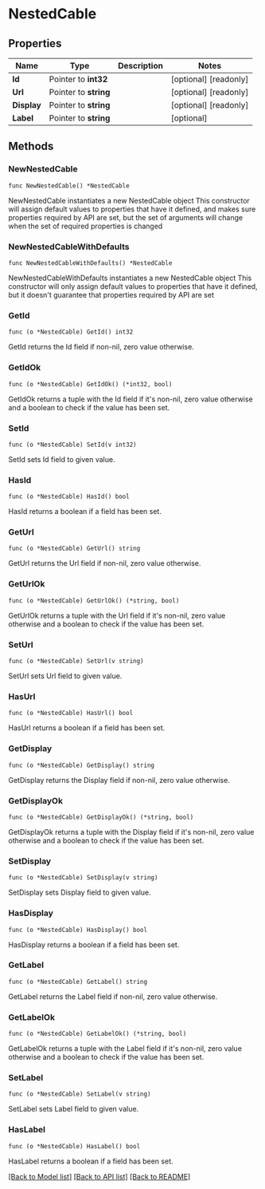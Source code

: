 # NestedCable

## Properties

Name | Type | Description | Notes
------------ | ------------- | ------------- | -------------
**Id** | Pointer to **int32** |  | [optional] [readonly] 
**Url** | Pointer to **string** |  | [optional] [readonly] 
**Display** | Pointer to **string** |  | [optional] [readonly] 
**Label** | Pointer to **string** |  | [optional] 

## Methods

### NewNestedCable

`func NewNestedCable() *NestedCable`

NewNestedCable instantiates a new NestedCable object
This constructor will assign default values to properties that have it defined,
and makes sure properties required by API are set, but the set of arguments
will change when the set of required properties is changed

### NewNestedCableWithDefaults

`func NewNestedCableWithDefaults() *NestedCable`

NewNestedCableWithDefaults instantiates a new NestedCable object
This constructor will only assign default values to properties that have it defined,
but it doesn't guarantee that properties required by API are set

### GetId

`func (o *NestedCable) GetId() int32`

GetId returns the Id field if non-nil, zero value otherwise.

### GetIdOk

`func (o *NestedCable) GetIdOk() (*int32, bool)`

GetIdOk returns a tuple with the Id field if it's non-nil, zero value otherwise
and a boolean to check if the value has been set.

### SetId

`func (o *NestedCable) SetId(v int32)`

SetId sets Id field to given value.

### HasId

`func (o *NestedCable) HasId() bool`

HasId returns a boolean if a field has been set.

### GetUrl

`func (o *NestedCable) GetUrl() string`

GetUrl returns the Url field if non-nil, zero value otherwise.

### GetUrlOk

`func (o *NestedCable) GetUrlOk() (*string, bool)`

GetUrlOk returns a tuple with the Url field if it's non-nil, zero value otherwise
and a boolean to check if the value has been set.

### SetUrl

`func (o *NestedCable) SetUrl(v string)`

SetUrl sets Url field to given value.

### HasUrl

`func (o *NestedCable) HasUrl() bool`

HasUrl returns a boolean if a field has been set.

### GetDisplay

`func (o *NestedCable) GetDisplay() string`

GetDisplay returns the Display field if non-nil, zero value otherwise.

### GetDisplayOk

`func (o *NestedCable) GetDisplayOk() (*string, bool)`

GetDisplayOk returns a tuple with the Display field if it's non-nil, zero value otherwise
and a boolean to check if the value has been set.

### SetDisplay

`func (o *NestedCable) SetDisplay(v string)`

SetDisplay sets Display field to given value.

### HasDisplay

`func (o *NestedCable) HasDisplay() bool`

HasDisplay returns a boolean if a field has been set.

### GetLabel

`func (o *NestedCable) GetLabel() string`

GetLabel returns the Label field if non-nil, zero value otherwise.

### GetLabelOk

`func (o *NestedCable) GetLabelOk() (*string, bool)`

GetLabelOk returns a tuple with the Label field if it's non-nil, zero value otherwise
and a boolean to check if the value has been set.

### SetLabel

`func (o *NestedCable) SetLabel(v string)`

SetLabel sets Label field to given value.

### HasLabel

`func (o *NestedCable) HasLabel() bool`

HasLabel returns a boolean if a field has been set.


[[Back to Model list]](../README.md#documentation-for-models) [[Back to API list]](../README.md#documentation-for-api-endpoints) [[Back to README]](../README.md)


